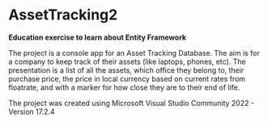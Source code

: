 # AssetTracking2
<strong>Education exercise to learn about Entity Framework</strong>

The project is a console app for an Asset Tracking Database. 
The aim is for a company to keep track of their assets (like laptops, phones, etc).
The presentation is a list of all the assets, which office they belong to, their purchase price, the price in local currency based on current rates from floatrate, and with a marker for how close they are to their end of life. 

The project was created using Microsoft Visual Studio Community 2022 - Version 17.2.4
